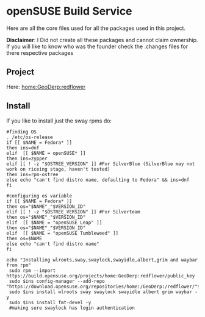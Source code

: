 # openSUSE Build Service
Here are all the core files used for all the packages used in this project.   
  
**Disclaimer**: I Did not create all these packages and cannot claim ownership. If you will like to know who was the founder check the .changes files for there respective packages

## Project 
Here: [home:GeoDerp:redflower](https://build.opensuse.org/project/show/home:GeoDerp:redflower)

## Install 
If you like to install just the sway rpms do:

 ``` shell 
 #finding OS
. /etc/os-release
if [[ $NAME = Fedora* ]]
then ins=dnf
elif  [[ $NAME = openSUSE* ]]
then ins=zypper
elif [[ ! -z "$OSTREE_VERSION" ]] #For SilverBlue (SilverBlue may not work on riceing stage, haven't tested)
then ins=rpm-ostree
else echo "can't find distro name, defaulting to Fedora" && ins=dnf
fi

#configuring os variable  
if [[ $NAME = Fedora* ]]
then os="$NAME"_"$VERSION_ID"
elif [[ ! -z "$OSTREE_VERSION" ]] #For Silverteam 
then os="$NAME"_"$VERSION_ID"
elif  [[ $NAME = "openSUSE Leap" ]]
then os="$NAME"_"$VERSION_ID"
elif  [[ $NAME = "openSUSE Tumbleweed" ]]
then os=$NAME
else echo "can't find distro name"
fi

echo "Installing wlroots,sway,swaylock,swayidle,albert,grim and waybar from rpm"
  sudo rpm --import https://build.opensuse.org/projects/home:GeoDerp:redflower/public_key
  sudo $ins config-manager --add-repo "https://download.opensuse.org/repositories/home:/GeoDerp:/redflower/"$os"/home:GeoDerp:redflower.repo"
  sudo $ins install wlroots sway swaylock swayidle albert grim waybar -y
  sudo $ins install fmt-devel -y
  #making sure swaylock has login authentication


 ```

